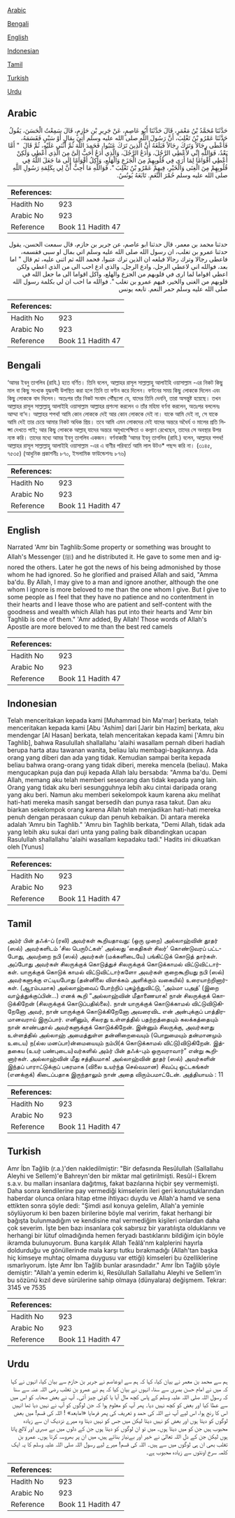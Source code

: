 [Arabic](#arabic)

[Bengali](#bengali)

[English](#english)

[Indonesian](#indonesian)

[Tamil](#tamil)

[Turkish](#turkish)

[Urdu](#urdu)

## Arabic


<div dir="rtl" lang="ar" style={{fontSize:'larger',backgroundColor:'#f8f9fa',padding:20}}>
حَدَّثَنَا مُحَمَّدُ بْنُ مَعْمَرٍ، قَالَ حَدَّثَنَا أَبُو عَاصِمٍ، عَنْ جَرِيرِ بْنِ حَازِمٍ، قَالَ سَمِعْتُ الْحَسَنَ، يَقُولُ حَدَّثَنَا عَمْرُو بْنُ تَغْلِبَ، أَنَّ رَسُولَ اللَّهِ صلى الله عليه وسلم أُتِيَ بِمَالٍ أَوْ سَبْىٍ فَقَسَمَهُ، فَأَعْطَى رِجَالاً وَتَرَكَ رِجَالاً فَبَلَغَهُ أَنَّ الَّذِينَ تَرَكَ عَتَبُوا، فَحَمِدَ اللَّهَ ثُمَّ أَثْنَى عَلَيْهِ، ثُمَّ قَالَ ‏ "‏ أَمَّا بَعْدُ، فَوَاللَّهِ إِنِّي لأُعْطِي الرَّجُلَ، وَأَدَعُ الرَّجُلَ، وَالَّذِي أَدَعُ أَحَبُّ إِلَىَّ مِنَ الَّذِي أُعْطِي وَلَكِنْ أُعْطِي أَقْوَامًا لِمَا أَرَى فِي قُلُوبِهِمْ مِنَ الْجَزَعِ وَالْهَلَعِ، وَأَكِلُ أَقْوَامًا إِلَى مَا جَعَلَ اللَّهُ فِي قُلُوبِهِمْ مِنَ الْغِنَى وَالْخَيْرِ، فِيهِمْ عَمْرُو بْنُ تَغْلِبَ ‏"‏‏.‏ فَوَاللَّهِ مَا أُحِبُّ أَنَّ لِي بِكَلِمَةِ رَسُولِ اللَّهِ صلى الله عليه وسلم حُمْرَ النَّعَمِ‏.‏ تَابَعَهُ يُونُسُ‏.‏
</div>
<div style={{backgroundColor:'#f8f9fa',padding:20, marginBottom: 10}}><table> <thead> <tr> <th>References:</th> <th></th> </tr> </thead> <tbody><tr><td>Hadith No</td><td>923</td></tr><tr><td>Arabic No</td><td>923</td></tr><tr><td>Reference</td><td>Book 11 Hadith 47</td></tr></tbody></table></div>


<div dir="rtl" lang="ar" style={{fontSize:'larger',backgroundColor:'#f8f9fa',padding:20}}>
حدثنا محمد بن معمر، قال حدثنا ابو عاصم، عن جرير بن حازم، قال سمعت الحسن، يقول حدثنا عمرو بن تغلب، ان رسول الله صلى الله عليه وسلم اتي بمال او سبى فقسمه، فاعطى رجالا وترك رجالا فبلغه ان الذين ترك عتبوا، فحمد الله ثم اثنى عليه، ثم قال " اما بعد، فوالله اني لاعطي الرجل، وادع الرجل، والذي ادع احب الى من الذي اعطي ولكن اعطي اقواما لما ارى في قلوبهم من الجزع والهلع، واكل اقواما الى ما جعل الله في قلوبهم من الغنى والخير، فيهم عمرو بن تغلب ". فوالله ما احب ان لي بكلمة رسول الله صلى الله عليه وسلم حمر النعم. تابعه يونس
</div>
<div style={{backgroundColor:'#f8f9fa',padding:20, marginBottom: 10}}><table> <thead> <tr> <th>References:</th> <th></th> </tr> </thead> <tbody><tr><td>Hadith No</td><td>923</td></tr><tr><td>Arabic No</td><td>923</td></tr><tr><td>Reference</td><td>Book 11 Hadith 47</td></tr></tbody></table></div>

## Bengali


<div dir="ltr" lang="bn" style={{fontSize:'larger',backgroundColor:'#f8f9fa',padding:20}}>
‘আমর ইবনু তাগলিব (রাযি.) হতে বর্ণিত। তিনি বলেন, আল্লাহর রাসূল সাল্লাল্লাহু আলাইহি ওয়াসাল্লাম -এর নিকট কিছু মাল বা কিছু সংখ্যক যুদ্ধবন্দী উপস্থিত করা হলে তিনি তা বণ্টন করে দিলেন। বণ্টনের সময় কিছু লোককে দিলেন এবং কিছু লোককে বাদ দিলেন। অতঃপর তাঁর নিকট সংবাদ পৌঁছলো যে, যাদের তিনি দেননি, তারা অসন্তুষ্ট হয়েছে। তখন আল্লাহর রাসূল সাল্লাল্লাহু আলাইহি ওয়াসাল্লাম আল্লাহর প্রশংসা করলেন ও তাঁর মহিমা বর্ণনা করলেন, অতঃপর বললেনঃ আম্মা বা‘দ। আল্লাহর শপথ! আমি কোন লোককে দেই আর কোন লোককে দেই না। যাকে আমি দেই না, সে যাকে আমি দেই তার চেয়ে আমার নিকট অধিক প্রিয়। তবে আমি এমন লোকদের দেই যাদের অন্তরে অধৈর্য ও মালের প্রতি লিপ্সা দেখতে পাই; আর কিছু লোককে আল্লাহ্ যাদের অন্তরে অমুখাপেক্ষিতা ও কল্যাণ রেখেছেন, তাদের সে অবস্থার উপর ন্যস্ত করি। তাদের মধ্যে আমর ইবনু তাগলিব একজন। বর্ণনাকারী ‘আমর ইবনু তাগলিব (রাযি.) বলেন, আল্লাহর শপথ! আল্লাহর রাসূল সাল্লাল্লাহু আলাইহি ওয়াসাল্লাম -এর এ বাণীর পরিবর্তে আমি লাল উটও* পছন্দ করি না। (৩১৪৫, ৭৫৩৫) (আধুনিক প্রকাশনীঃ ৮৭০, ইসলামিক ফাউন্ডেশনঃ ৮৭৬)
</div>
<div style={{backgroundColor:'#f8f9fa',padding:20, marginBottom: 10}}><table> <thead> <tr> <th>References:</th> <th></th> </tr> </thead> <tbody><tr><td>Hadith No</td><td>923</td></tr><tr><td>Arabic No</td><td>923</td></tr><tr><td>Reference</td><td>Book 11 Hadith 47</td></tr></tbody></table></div>

## English


<div dir="ltr" lang="en" style={{fontSize:'larger',backgroundColor:'#f8f9fa',padding:20}}>
Narrated 'Amr bin Taghlib:Some property or something was brought to Allah's Messenger (ﷺ) and he distributed it. He gave to some men and ignored the others. Later he got the news of his being admonished by those whom he had ignored. So he glorified and praised Allah and said, "Amma ba'du. By Allah, I may give to a man and ignore another, although the one whom I ignore is more beloved to me than the one whom I give. But I give to some people as I feel that they have no patience and no contentment in their hearts and I leave those who are patient and self-content with the goodness and wealth which Allah has put into their hearts and 'Amr bin Taghlib is one of them." 'Amr added, By Allah! Those words of Allah's Apostle are more beloved to me than the best red camels
</div>
<div style={{backgroundColor:'#f8f9fa',padding:20, marginBottom: 10}}><table> <thead> <tr> <th>References:</th> <th></th> </tr> </thead> <tbody><tr><td>Hadith No</td><td>923</td></tr><tr><td>Arabic No</td><td>923</td></tr><tr><td>Reference</td><td>Book 11 Hadith 47</td></tr></tbody></table></div>

## Indonesian


<div dir="ltr" lang="id" style={{fontSize:'larger',backgroundColor:'#f8f9fa',padding:20}}>
Telah menceritakan kepada kami [Muhammad bin Ma'mar] berkata, telah menceritakan kepada kami [Abu 'Ashim] dari [Jarir bin Hazim] berkata, aku mendengar [Al Hasan] berkata, telah menceritakan kepada kami ['Amru bin Taghlib], bahwa Rasulullah shallallahu 'alaihi wasallam pernah diberi hadiah berupa harta atau tawanan wanita, beliau lalu membagi-bagikannya. Ada orang yang diberi dan ada yang tidak. Kemudian sampai berita kepada beliau bahwa orang-orang yang tidak diberi, mereka mencela (beliau). Maka mengucapkan puja dan puji kepada Allah lalu bersabda: "Amma ba'du. Demi Allah, memang aku telah memberi seseorang dan tidak kepada yang lain. Orang yang tidak aku beri sesungguhnya lebih aku cintai daripada orang yang aku beri. Namun aku memberi sekelompok kaum karena aku melihat hati-hati mereka masih sangat bersedih dan punya rasa takut. Dan aku biarkan sekelompok orang karena Allah telah menjadikan hati-hati mereka penuh dengan perasaan cukup dan penuh kebaikan. Di antara mereka adalah 'Amru bin Taghlib." 'Amru bin Taghlib berkata, "Demi Allah, tidak ada yang lebih aku sukai dari unta yang paling baik dibandingkan ucapan Rasulullah shallallahu 'alaihi wasallam kepadaku tadi." Hadits ini dikuatkan oleh [Yunus]
</div>
<div style={{backgroundColor:'#f8f9fa',padding:20, marginBottom: 10}}><table> <thead> <tr> <th>References:</th> <th></th> </tr> </thead> <tbody><tr><td>Hadith No</td><td>923</td></tr><tr><td>Arabic No</td><td>923</td></tr><tr><td>Reference</td><td>Book 11 Hadith 47</td></tr></tbody></table></div>

## Tamil


<div dir="ltr" lang="ta" style={{fontSize:'larger',backgroundColor:'#f8f9fa',padding:20}}>
அம்ர் பின் தஃக்-ப் (ரலி) அவர்கள் கூறியதாவது: (ஒரு முறை) அல்லாஹ்வின் தூதர் (ஸல்) அவர்களிடம் ‘சில பெருôட்கள்’ அல்லது ‘கைதிகள் சிலர்’ கொண்டுவரப் பட்டபோது, அவற்றை நபி (ஸல்) அவர்கள் (மக்களிடையே) பங்கிட்டுக் கொடுத் தார்கள். அப்போது அவர்கள் சிலருக்குக் கொடுத்துச் சிலருக்குக் கொடுக்காமல் விட்டுவிட்டார்கள். யாருக்குக் கொடுக் காமல் விட்டுவிட்டார்களோ அவர்கள் குறைகூறியது நபி (ஸல்) அவர்களுக்கு எட்டியபோது (தன்னிலை விளக்கம் அளிக்கும் வகையில்) உரையாற்றினார்கள். (ஆரம்பமாக) அல்லாஹ்வைப் போற்றிப் புகழ்ந்துவிட்டு, ‘அம்மா பஅத்’ (இறை வாழ்த்துக்குப்பின்...) எனக் கூறி “அல்லாஹ்வின் மீதாணையாக! நான் சிலருக்குக் கொடுக்கிறேன் (சிலருக்குக் கொடுப்பதில்லை). நான் யாருக்குக் கொடுக்காமல் விட்டுவிடுகிறேனோ அவர், நான் யாருக்குக் கொடுக்கிறேனோ அவரைவிட என் அன்புக்குப் பாத்திரமானவராய் இருப்பார். எனினும், சிலரது உள்ளத்தில் பதற்றத்தையும் கலக்கத்தையும் நான் காண்பதால் அவர்களுக்குக் கொடுக்கிறேன். இன்னும் சிலருக்கு, அவர்களது உள்ளத்தில் அல்லாஹ் அமைத்துள்ள தன்னிறைவையும் (பொறுமையும் தன்மானமும் உடைய) ந(ல்ல மனப்பா)ன்மையையும் நம்பி(க் கொடுக்காமல் விட்டு)விடுகிறேன். இத்தகைய (உயர் பண்புடைய)வர்களில் அம்ர் பின் தஃக்-பும் ஒருவராவார்” என்று கூறினார்கள். அல்லாஹ்வின் மீது சத்தியமாக! அல்லாஹ்வின் தூதர் (ஸல்) அவர்களின் இந்தப் பாராட்டுக்குப் பகரமாக (விலை உயர்ந்த செல்வமான) சிவப்பு ஒட்டகங்கள் (எனக்குக்) கிடைப்பதாக இருந்தாலும் நான் அதை விரும்பமாட்டேன். அத்தியாயம் : 11
</div>
<div style={{backgroundColor:'#f8f9fa',padding:20, marginBottom: 10}}><table> <thead> <tr> <th>References:</th> <th></th> </tr> </thead> <tbody><tr><td>Hadith No</td><td>923</td></tr><tr><td>Arabic No</td><td>923</td></tr><tr><td>Reference</td><td>Book 11 Hadith 47</td></tr></tbody></table></div>

## Turkish


<div dir="ltr" lang="tr" style={{fontSize:'larger',backgroundColor:'#f8f9fa',padding:20}}>
Amr İbn Tağlib (r.a.)'den nakledilmiştir: "Bir defasında Resûlullah (Sallallahu Aleyhi ve Sellem)'e Bahreyn'den bir miktar mal getirilmişti. Resûl-i Ekrem s.a.v. bu malları insanlara dağıtmış, fakat bazılarına hiçbir şey vermemişti. Daha sonra kendilerine pay vermediği kimselerin ileri geri konuştuklarından haberdar olunca onlara hitap etme ihtiyacı duydu ve Allah'a hamd ve sena ettikten sonra şöyle dedi: "Şimdi asıl konuya gelelim, Allah'a yeminle söylüyorum ki ben bazen birilerine böyle mal veririm, fakat herhangi bir bağışta bulunmadığım ve kendisine mal vermediğim kişileri onlardan daha çok severim. İşte ben bazı insanlara çok sabırsız bir yaratılışta olduklarını ve herhangi bir lütuf olmadığında hemen feryadı bastıklarını bildiğim için böyle ikramda bulunuyorum. Buna karşılık Allah Teâlâ'nm kalplerini hayırla doldurduğu ve gönüllerinde mala karşı tutku bırakmadığı (Allah'tan başka hiç kimseye muhtaç olmama duygusu var ettiği) kimseleri bu özelliklerine ısmarlıyorum. İşte Amr İbn Tağlib bunlar arasındadır." Amr İbn Tağlib şöyle demiştir: "Allah'a yemin ederim ki, Resûlullah Sallallahu Aleyhi ve Sellem'in bu sözünü kızıl deve sürülerine sahip olmaya (dünyalara) değişmem. Tekrar: 3145 ve 7535
</div>
<div style={{backgroundColor:'#f8f9fa',padding:20, marginBottom: 10}}><table> <thead> <tr> <th>References:</th> <th></th> </tr> </thead> <tbody><tr><td>Hadith No</td><td>923</td></tr><tr><td>Arabic No</td><td>923</td></tr><tr><td>Reference</td><td>Book 11 Hadith 47</td></tr></tbody></table></div>

## Urdu


<div dir="rtl" lang="ur" style={{fontSize:'larger',backgroundColor:'#f8f9fa',padding:20}}>
ہم سے محمد بن معمر نے بیان کیا، کہا کہ ہم سے ابوعاصم نے جریر بن حازم سے بیان کیا، انہوں نے کہا کہ میں نے امام حسن بصری سے سنا، انہوں نے بیان کیا کہ ہم نے عمرو بن تغلب رضی اللہ عنہ سے سنا کہ رسول اللہ صلی اللہ علیہ وسلم کے پاس کچھ مال آیا یا کوئی چیز آئی۔ آپ نے بعض صحابہ کو اس میں سے عطا کیا اور بعض کو کچھ نہیں دیا۔ پھر آپ کو معلوم ہوا کہ جن لوگوں کو آپ نے نہیں دیا تھا انہیں اس کا رنج ہوا، اس لیے آپ نے اللہ کی حمد و تعریف کی پھر فرمایا «امابعد» ! اللہ کی قسم! میں بعض لوگوں کو دیتا ہوں اور بعض کو نہیں دیتا لیکن میں جس کو نہیں دیتا وہ میرے نزدیک ان سے زیادہ محبوب ہیں جن کو میں دیتا ہوں۔ میں تو ان لوگوں کو دیتا ہوں جن کے دلوں میں بے صبری اور لالچ پاتا ہوں لیکن جن کے دل اللہ تعالیٰ نے خیر اور بےنیاز بنائے ہیں، میں ان پر بھروسہ کرتا ہوں۔ عمرو بن تغلب بھی ان ہی لوگوں میں سے ہیں۔ اللہ کی قسم! میرے لیے رسول اللہ صلی اللہ علیہ وسلم کا یہ ایک کلمہ سرخ اونٹوں سے زیادہ محبوب ہے۔
</div>
<div style={{backgroundColor:'#f8f9fa',padding:20, marginBottom: 10}}><table> <thead> <tr> <th>References:</th> <th></th> </tr> </thead> <tbody><tr><td>Hadith No</td><td>923</td></tr><tr><td>Arabic No</td><td>923</td></tr><tr><td>Reference</td><td>Book 11 Hadith 47</td></tr></tbody></table></div>